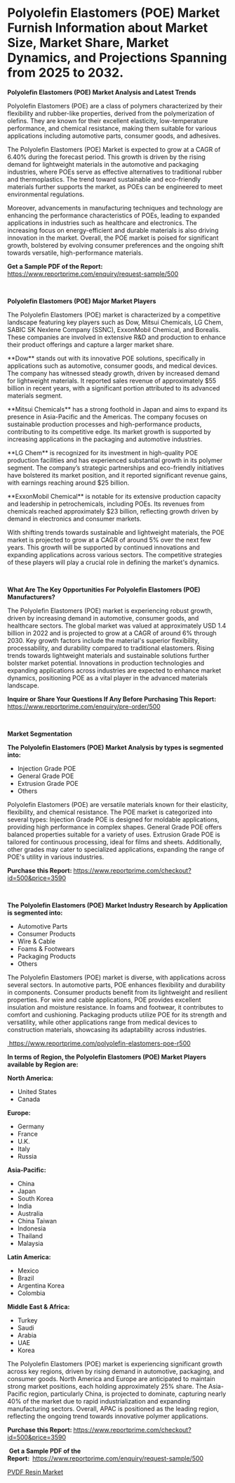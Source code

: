 <p><h1>Polyolefin Elastomers (POE) Market Furnish Information about Market Size, Market Share, Market Dynamics, and Projections Spanning from 2025 to 2032.</h1></p><p><strong>Polyolefin Elastomers (POE) Market Analysis and Latest Trends</strong></p>
<p><p>Polyolefin Elastomers (POE) are a class of polymers characterized by their flexibility and rubber-like properties, derived from the polymerization of olefins. They are known for their excellent elasticity, low-temperature performance, and chemical resistance, making them suitable for various applications including automotive parts, consumer goods, and adhesives.</p><p>The Polyolefin Elastomers (POE) Market is expected to grow at a CAGR of 6.40% during the forecast period. This growth is driven by the rising demand for lightweight materials in the automotive and packaging industries, where POEs serve as effective alternatives to traditional rubber and thermoplastics. The trend toward sustainable and eco-friendly materials further supports the market, as POEs can be engineered to meet environmental regulations.</p><p>Moreover, advancements in manufacturing techniques and technology are enhancing the performance characteristics of POEs, leading to expanded applications in industries such as healthcare and electronics. The increasing focus on energy-efficient and durable materials is also driving innovation in the market. Overall, the POE market is poised for significant growth, bolstered by evolving consumer preferences and the ongoing shift towards versatile, high-performance materials.</p></p>
<p><strong>Get a Sample PDF of the Report:&nbsp;</strong> <a href="https://www.reportprime.com/enquiry/request-sample/500?utm_campaign=2304&utm_medium=2&utm_source=Github&utm_content=ia&utm_term=18032025&utm_id=polyolefin-elastomers-poe">https://www.reportprime.com/enquiry/request-sample/500</a></p>
<p>&nbsp;</p>
<p><strong>Polyolefin Elastomers (POE) Major Market Players</strong></p>
<p><p>The Polyolefin Elastomers (POE) market is characterized by a competitive landscape featuring key players such as Dow, Mitsui Chemicals, LG Chem, SABIC SK Nexlene Company (SSNC), ExxonMobil Chemical, and Borealis. These companies are involved in extensive R&D and production to enhance their product offerings and capture a larger market share.</p><p>**Dow** stands out with its innovative POE solutions, specifically in applications such as automotive, consumer goods, and medical devices. The company has witnessed steady growth, driven by increased demand for lightweight materials. It reported sales revenue of approximately $55 billion in recent years, with a significant portion attributed to its advanced materials segment.</p><p>**Mitsui Chemicals** has a strong foothold in Japan and aims to expand its presence in Asia-Pacific and the Americas. The company focuses on sustainable production processes and high-performance products, contributing to its competitive edge. Its market growth is supported by increasing applications in the packaging and automotive industries.</p><p>**LG Chem** is recognized for its investment in high-quality POE production facilities and has experienced substantial growth in its polymer segment. The company’s strategic partnerships and eco-friendly initiatives have bolstered its market position, and it reported significant revenue gains, with earnings reaching around $25 billion.</p><p>**ExxonMobil Chemical** is notable for its extensive production capacity and leadership in petrochemicals, including POEs. Its revenues from chemicals reached approximately $23 billion, reflecting growth driven by demand in electronics and consumer markets.</p><p>With shifting trends towards sustainable and lightweight materials, the POE market is projected to grow at a CAGR of around 5% over the next few years. This growth will be supported by continued innovations and expanding applications across various sectors. The competitive strategies of these players will play a crucial role in defining the market's dynamics.</p></p>
<p>&nbsp;</p>
<p><strong>What Are The Key Opportunities For Polyolefin Elastomers (POE) Manufacturers?</strong></p>
<p><p>The Polyolefin Elastomers (POE) market is experiencing robust growth, driven by increasing demand in automotive, consumer goods, and healthcare sectors. The global market was valued at approximately USD 1.4 billion in 2022 and is projected to grow at a CAGR of around 6% through 2030. Key growth factors include the material's superior flexibility, processability, and durability compared to traditional elastomers. Rising trends towards lightweight materials and sustainable solutions further bolster market potential. Innovations in production technologies and expanding applications across industries are expected to enhance market dynamics, positioning POE as a vital player in the advanced materials landscape.</p></p>
<p><strong>Inquire or Share Your Questions If Any Before Purchasing This Report:</strong> <a href="https://www.reportprime.com/enquiry/pre-order/500?utm_campaign=2304&utm_medium=2&utm_source=Github&utm_content=ia&utm_term=18032025&utm_id=polyolefin-elastomers-poe">https://www.reportprime.com/enquiry/pre-order/500</a></p>
<p>&nbsp;</p>
<p><strong>Market Segmentation</strong></p>
<p><strong>The Polyolefin Elastomers (POE) Market Analysis by types is segmented into:</strong></p>
<p><ul><li>Injection Grade POE</li><li>General Grade POE</li><li>Extrusion Grade POE</li><li>Others</li></ul></p>
<p><p>Polyolefin Elastomers (POE) are versatile materials known for their elasticity, flexibility, and chemical resistance. The POE market is categorized into several types: Injection Grade POE is designed for moldable applications, providing high performance in complex shapes. General Grade POE offers balanced properties suitable for a variety of uses. Extrusion Grade POE is tailored for continuous processing, ideal for films and sheets. Additionally, other grades may cater to specialized applications, expanding the range of POE's utility in various industries.</p></p>
<p><strong>Purchase this Report:&nbsp;</strong><a href="https://www.reportprime.com/checkout?id=500&price=3590&utm_campaign=2304&utm_medium=2&utm_source=Github&utm_content=ia&utm_term=18032025&utm_id=polyolefin-elastomers-poe">https://www.reportprime.com/checkout?id=500&price=3590</a></p>
<p>&nbsp;</p>
<p><strong>The Polyolefin Elastomers (POE) Market Industry Research by Application is segmented into:</strong></p>
<p><ul><li>Automotive Parts</li><li>Consumer Products</li><li>Wire & Cable</li><li>Foams & Footwears</li><li>Packaging Products</li><li>Others</li></ul></p>
<p><p>The Polyolefin Elastomers (POE) market is diverse, with applications across several sectors. In automotive parts, POE enhances flexibility and durability in components. Consumer products benefit from its lightweight and resilient properties. For wire and cable applications, POE provides excellent insulation and moisture resistance. In foams and footwear, it contributes to comfort and cushioning. Packaging products utilize POE for its strength and versatility, while other applications range from medical devices to construction materials, showcasing its adaptability across industries.</p></p>
<p><a href="https://www.reportprime.com/polyolefin-elastomers-poe-r500?utm_campaign=2304&utm_medium=2&utm_source=Github&utm_content=ia&utm_term=18032025&utm_id=polyolefin-elastomers-poe">&nbsp;https://www.reportprime.com/polyolefin-elastomers-poe-r500</a></p>
<p><strong>In terms of Region, the Polyolefin Elastomers (POE) Market Players available by Region are:</strong></p>
<p>
    <p> <strong> North America: </strong>
        <ul>
            <li>United States</li>
            <li>Canada</li>
        </ul>
        </p> 
    <p> <strong> Europe: </strong>
        <ul>
            <li>Germany</li>
            <li>France</li>
            <li>U.K.</li>
            <li>Italy</li>
            <li>Russia</li>
        </ul>
        </p> 
    <p> <strong> Asia-Pacific: </strong>
        <ul>
            <li>China</li>
            <li>Japan</li>
            <li>South Korea</li>
            <li>India</li>
            <li>Australia</li>
            <li>China Taiwan</li>
            <li>Indonesia</li>
            <li>Thailand</li>
            <li>Malaysia</li>
        </ul>
        </p> 
    <p> <strong> Latin America: </strong>
        <ul>
            <li>Mexico</li>
            <li>Brazil</li>
            <li>Argentina Korea</li>
            <li>Colombia</li>
        </ul>
        </p> 
    <p> <strong> Middle East & Africa: </strong>
        <ul>
            <li>Turkey</li>
            <li>Saudi</li>
            <li>Arabia</li>
            <li>UAE</li>
            <li>Korea</li>
        </ul>
    </p>
    </p>
<p><p>The Polyolefin Elastomers (POE) market is experiencing significant growth across key regions, driven by rising demand in automotive, packaging, and consumer goods. North America and Europe are anticipated to maintain strong market positions, each holding approximately 25% share. The Asia-Pacific region, particularly China, is projected to dominate, capturing nearly 40% of the market due to rapid industrialization and expanding manufacturing sectors. Overall, APAC is positioned as the leading region, reflecting the ongoing trend towards innovative polymer applications.</p></p>
<p><strong>Purchase this Report: </strong><a href="https://www.reportprime.com/checkout?id=500&price=3590&utm_campaign=2304&utm_medium=2&utm_source=Github&utm_content=ia&utm_term=18032025&utm_id=polyolefin-elastomers-poe">https://www.reportprime.com/checkout?id=500&price=3590</a></p>
<p>&nbsp;<strong>Get a Sample PDF of the Report:&nbsp;&nbsp;</strong><a href="https://www.reportprime.com/enquiry/request-sample/500?utm_campaign=2304&utm_medium=2&utm_source=Github&utm_content=ia&utm_term=18032025&utm_id=polyolefin-elastomers-poe">https://www.reportprime.com/enquiry/request-sample/500</a></p>
<p><strong></strong></p>
<p><p><a href="https://github.com/Krish2023na/Market-Research-Report-List-7/blob/main/pvdf-resin-market.md?utm_campaign=2304&utm_medium=2&utm_source=Github&utm_content=ia&utm_term=18032025&utm_id=polyolefin-elastomers-poe">PVDF Resin Market</a></p></p>